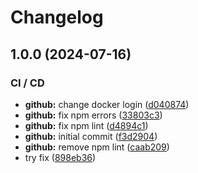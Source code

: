 # Changelog

## 1.0.0 (2024-07-16)


### CI / CD

* **github:** change docker login ([d040874](https://www.github.com/mmpetarpeshev/dex-test/commit/d040874cee435dcc1f6cb7b5b64a83abebb91fe2))
* **github:** fix npm errors ([33803c3](https://www.github.com/mmpetarpeshev/dex-test/commit/33803c3b4962c1383da2b20a441dc8ba5d066f3e))
* **github:** fix npm lint ([d4894c1](https://www.github.com/mmpetarpeshev/dex-test/commit/d4894c10cfe2217f71a82b436ea244e26d5214f5))
* **github:** initial commit ([f3d2904](https://www.github.com/mmpetarpeshev/dex-test/commit/f3d29049c51ced69ea0d3fafdd3346f6bd03b544))
* **github:** remove npm lint ([caab209](https://www.github.com/mmpetarpeshev/dex-test/commit/caab209a36b7c56b2b9988a07b994e32b513fe52))
* try fix ([898eb36](https://www.github.com/mmpetarpeshev/dex-test/commit/898eb3665f4191c3cd1ef3dfb9024c78f18c1e63))
